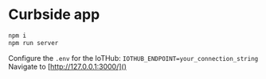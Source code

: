 # Curbside app

```bash
npm i
npm run server
```
Configure the `.env` for the IoTHub: `IOTHUB_ENDPOINT=your_connection_string`
Navigate to [http://127.0.0.1:3000/]()